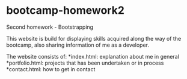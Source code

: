 # bootcamp-homework2
Second homework - Bootstrapping

This website is build for displaying skills acquired along the way of the bootcamp, 
also sharing information of me as a developer.

The website consists of:
*index.html: explanation about me in general
*portfolio.html: projects that has been undertaken or in process
*contact.html: how to get in contact